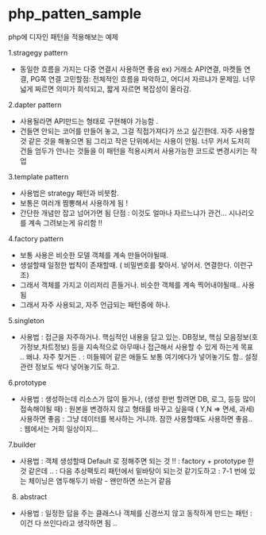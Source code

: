 # php_patten_sample
php에 디자인 패턴을 적용해보는 예제

1.stragegy pattern  
- 동일한 흐름을 가지는 다중 연결시 사용하면 좋음 
ex) 거래소 API연결, 마켓들 연결, PG쪽 연결 
고민할점: 전체적인 흐름을 파악하고, 어디서 자르냐가 문제임. 
너무 넓게 짜르면 의미가 희석되고, 짧게 자르면 복잡성이 올라감. 

2.dapter pattern
- 사용될라면 API만드는 형태로 구현해야 가능함 .
- 건들면 안되는 코어를 만들어 놓고, 
그걸 직접가져다가 쓰고 싶긴한데. 자주 사용할 것 같은 것을 해놓으면 됨 
그리고 작은 단위에서는 사용이 안됨. 너무 커서 도저히 건들 엄두가 안나는 것들을 
이 패턴을 적용시켜서 사용가능한 코드로 변경시키는 작업 

3.template pattern 
- 사용법은 strategy 패턴과 비븟함.  
- 보통은 여러개 짬뽕해서 사용하게 됨 !
- 간단한 개념만 잡고 넘어가면 됨 
단점 : 이것도 얼마나 자르느냐가 관건...  시나리오를 계속 그려보는게 유리함 !!


4.factory pattern 
- 보통 사용은 비슷한 모델 객체를 계속 만들어야될때. 
- 생설할때 일정한 법칙이 존재할때. ( 비밀번호를 찾아서. 넣어서. 연결한다.  이런구조)
- 그래서 객체를 가지고 이리저리 흔들거나. 비슷한 객체를 계속 찍어내야될때.. 사용됨 
- 그래서 자주 사용되고, 자주 언급되는 패턴중에 하나. 

5.singleton 
- 사용법
 : 접근을 자주하거나. 핵심적인 내용을 담고 있는. DB정보,  핵심 모음정보(호가정보,차트정보) 등을 
   지속적으로 아무때나 접근해서 사용할 수 있게 하는게 목표 .. 왜냐. 자주 찾거든 . 
 : 미들웨어 같은 애들도 보통 여기에다가 넣어놓기도 함..  설정관련 정보도 싹다 넣어놓기도 하고. 

 6.prototype 
- 사용법 
 : 생성하는데 리소스가 많이 들거나, (생성 한번 할려면 DB, 로그, 등등 많이 접속해야될 때)
 : 원본을 변경하지 않고 형태를 바꾸고 싶을때 ( Y,N =>  면세, 과세) 사용하면 좋음 
 : 그냥 데이터를 복사하는 거니까. 잠깐 사용할때도 사용하면 좋음..  
 : 웹에서는 거희 일상이지... 


7.builder
- 사용법
 : 객체 생성할때 Default 로 정해주면 되는 것 !!
 : factory + prototype 한것 같은데 .. 
 : 다음 추상팩토리 패턴에서 밑바탕이 되는것 같기도하고 
 : 7-1 번에 있는 체이닝은 염두해두기 바람 - 왠만하면 쓰는거 같음 

 8. abstract 
 - 사용법 
  : 일정한 답을 주는 클래스나 객체를 신경쓰지 않고 동작하게 만드는 패턴 
  : 이건 다 쓰인다라고 생각하면 됨 .. 
 
